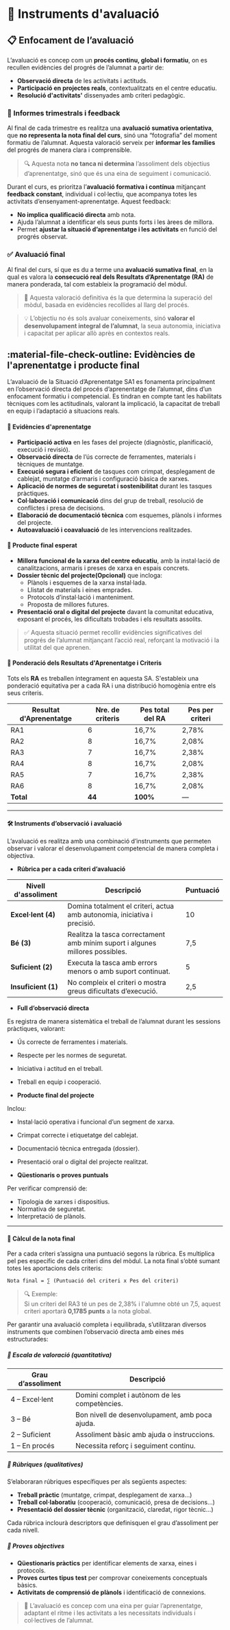 # 🎯 Instruments d'avaluació

## :clipboard: Enfocament de l’avaluació

L’avaluació es concep com un **procés continu, global i formatiu**, on es recullen evidències del progrés de l’alumnat a partir de:

- **Observació directa** de les activitats i actituds.
- **Participació en projectes reals**, contextualitzats en el centre educatiu.
- **Resolució d'activitats'** dissenyades amb criteri pedagògic.



### 📅 Informes trimestrals i feedback

Al final de cada trimestre es realitza una **avaluació sumativa orientativa**, que **no representa la nota final del curs**, sinó una “fotografia” del moment formatiu de l’alumnat. Aquesta valoració serveix per **informar les famílies** del progrés de manera clara i comprensible.

> 🔍 Aquesta nota **no tanca ni determina** l’assoliment dels objectius d’aprenentatge, sinó que és una eina de seguiment i comunicació.

Durant el curs, es prioritza l’**avaluació formativa i contínua** mitjançant **feedback constant**, individual i col·lectiu, que acompanya totes les activitats d’ensenyament-aprenentatge. Aquest feedback:

- **No implica qualificació directa** amb nota.
- Ajuda l’alumnat a identificar els seus punts forts i les àrees de millora.
- Permet **ajustar la situació d’aprenentatge i les activitats** en funció del progrés observat.

### ✅ Avaluació final

Al final del curs, sí que es du a terme una **avaluació sumativa final**, en la qual es valora la **consecució real dels Resultats d’Aprenentatge (RA)** de manera ponderada, tal com estableix la programació del mòdul.

> 🎯 Aquesta valoració definitiva és la que determina la superació del mòdul, basada en evidències recollides al llarg del procés.

> 💡 L’objectiu no és sols avaluar coneixements, sinó **valorar el desenvolupament integral de l’alumnat**, la seua autonomia, iniciativa i capacitat per aplicar allò après en contextos reals.

## :material-file-check-outline: Evidències de l'aprenentatge i producte final

L’avaluació de la Situació d’Aprenentatge SA1 es fonamenta principalment en l’observació directa del procés d’aprenentatge de l’alumnat, dins d’un enfocament formatiu i competencial. Es tindran en compte tant les habilitats tècniques com les actitudinals, valorant la implicació, la capacitat de treball en equip i l’adaptació a situacions reals.

#### 🧩 Evidències d'aprenentatge

- **Participació activa** en les fases del projecte (diagnòstic, planificació, execució i revisió).
- **Observació directa** de l’ús correcte de ferramentes, materials i tècniques de muntatge.
- **Execució segura i eficient** de tasques com crimpat, desplegament de cablejat, muntatge d’armaris i configuració bàsica de xarxes.
- **Aplicació de normes de seguretat i sostenibilitat** durant les tasques pràctiques.
- **Col·laboració i comunicació** dins del grup de treball, resolució de conflictes i presa de decisions.
- **Elaboració de documentació tècnica** com esquemes, plànols i informes del projecte.
- **Autoavaluació i coavaluació** de les intervencions realitzades.

#### 🎯 Producte final esperat

- **Millora funcional de la xarxa del centre educatiu**, amb la instal·lació de canalitzacions, armaris i preses de xarxa en espais concrets.
- **Dossier tècnic del projecte(Opcional)** que incloga:
    - Plànols i esquemes de la xarxa instal·lada.
    - Llistat de materials i eines emprades.
    - Protocols d’instal·lació i manteniment.
    - Proposta de millores futures.
- **Presentació oral o digital del projecte** davant la comunitat educativa, exposant el procés, les dificultats trobades i els resultats assolits.

> ✅ Aquesta situació permet recollir evidències significatives del progrés de l’alumnat mitjançant l’acció real, reforçant la motivació i la utilitat del que aprenen.




#### 🧪 **Ponderació dels Resultats d'Aprenentatge i Criteris**

Tots els **RA** es treballen íntegrament en aquesta SA. S'estableix una ponderació equitativa per a cada RA i una distribució homogènia entre els seus criteris.

| Resultat d'Aprenentatge | Nre. de criteris | Pes total del RA | Pes per criteri |
|--------------------------|------------------|------------------|------------------|
| RA1                      | 6                | 16,7%            | 2,78%            |
| RA2                      | 8                | 16,7%            | 2,08%            |
| RA3                      | 7                | 16,7%            | 2,38%            |
| RA4                      | 8                | 16,7%            | 2,08%            |
| RA5                      | 7                | 16,7%            | 2,38%            |
| RA6                      | 8                | 16,7%            | 2,08%            |
| **Total**                | **44**           | **100%**         | —                |

---

#### 🛠️ **Instruments d’observació i avaluació**

L’avaluació es realitza amb una combinació d’instruments que permeten observar i valorar el desenvolupament competencial de manera completa i objectiva.

- **Rúbrica per a cada criteri d’avaluació**

| Nivell d'assoliment | Descripció                                                                 | Puntuació |
|---------------------|-----------------------------------------------------------------------------|-----------|
| **Excel·lent (4)**   | Domina totalment el criteri, actua amb autonomia, iniciativa i precisió.   | 10        |
| **Bé (3)**           | Realitza la tasca correctament amb mínim suport i algunes millores possibles. | 7,5    |
| **Suficient (2)**    | Executa la tasca amb errors menors o amb suport continuat.                 | 5         |
| **Insuficient (1)**  | No compleix el criteri o mostra greus dificultats d’execució.              | 2,5       |

- **Full d’observació directa**

Es registra de manera sistemàtica el treball de l’alumnat durant les sessions pràctiques, valorant:

  - Ús correcte de ferramentes i materials.
  - Respecte per les normes de seguretat.
  - Iniciativa i actitud en el treball.
  - Treball en equip i cooperació.

- **Producte final del projecte**

Inclou:

  - Instal·lació operativa i funcional d’un segment de xarxa.
  - Crimpat correcte i etiquetatge del cablejat.
  - Documentació tècnica entregada (dossier).
  - Presentació oral o digital del projecte realitzat.

- **Qüestionaris o proves puntuals**

Per verificar comprensió de:

  - Tipologia de xarxes i dispositius.
  - Normativa de seguretat.
  - Interpretació de plànols.

---

#### 📘 **Càlcul de la nota final**

Per a cada criteri s’assigna una puntuació segons la rúbrica. Es multiplica pel pes específic de cada criteri dins del mòdul. La nota final s’obté sumant totes les aportacions dels criteris:

```
Nota final = ∑ (Puntuació del criteri x Pes del criteri)
```

> 🔍 Exemple:  
> Si un criteri del RA3 té un pes de 2,38% i l'alumne obté un 7,5, aquest criteri aportarà **0,1785 punts** a la nota global.


Per garantir una avaluació completa i equilibrada, s’utilitzaran diversos instruments que combinen l’observació directa amb eines més estructurades:

##### 📏 Escala de valoració (quantitativa)

| Grau d’assoliment       | Descripció                                       |
|------------------------|--------------------------------------------------|
| 4 – Excel·lent         | Domini complet i autònom de les competències.   |
| 3 – Bé                 | Bon nivell de desenvolupament, amb poca ajuda.   |
| 2 – Suficient          | Assoliment bàsic amb ajuda o instruccions.       |
| 1 – En procés          | Necessita reforç i seguiment continu.            |

##### 🧾 Rúbriques (qualitatives)

S’elaboraran rúbriques específiques per als següents aspectes:

- **Treball pràctic** (muntatge, crimpat, desplegament de xarxa…)
- **Treball col·laboratiu** (cooperació, comunicació, presa de decisions…)
- **Presentació del dossier tècnic** (organització, claredat, rigor tècnic…)

Cada rúbrica inclourà descriptors que definisquen el grau d’assoliment per cada nivell.

##### 🧠 Proves objectives

- **Qüestionaris pràctics** per identificar elements de xarxa, eines i protocols.
- **Proves curtes tipus test** per comprovar coneixements conceptuals bàsics.
- **Activitats de comprensió de plànols** i identificació de connexions.

> 📝 L’avaluació es concep com una eina per guiar l’aprenentatge, adaptant el ritme i les activitats a les necessitats individuals i col·lectives de l’alumnat.


